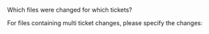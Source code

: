 Which files were changed for which tickets?

For files containing multi ticket changes, please specify the changes:
